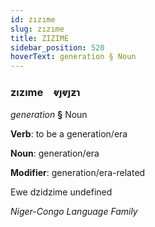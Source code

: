 ```yaml
---
id: zızıme
slug: zızıme
title: ZIZIME
sidebar_position: 520
hoverText: generation § Noun
---
```


### zızıme&emsp;<span kind="abugida">ⱴȷⱴȷƶɿ</span>

*generation* **§** Noun

**Verb**: to be a generation/era

**Noun**: generation/era

**Modifier**: generation/era-related

Ewe dzidzime undefined

*Niger-Congo Language Family*